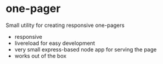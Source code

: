 one-pager
=========

Small utility for creating responsive one-pagers
- responsive
- livereload for easy development
- very small express-based node app for serving the page
- works out of the box
